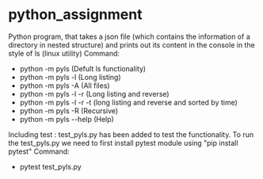 # python_assignment
 Python program, that takes a json file (which contains the information of a directory in nested structure) and prints out its content in the console in the style of ls (linux utility)
Command:
* python -m pyls (Defult ls functionality)
* python -m pyls -l (Long listing)
* python -m pyls -A (All files)
* python -m pyls -l -r (Long listing and reverse)
* python -m pyls -l -r -t (long listing and reverse and sorted by time)
* python -m pyls -R (Recursive)
* python -m pyls --help (Help)

Including test : test_pyls.py has been added to test the functionality. To run the test_pyls.py we need to first install pytest module using "pip install pytest"
Command:
* pytest test_pyls.py
